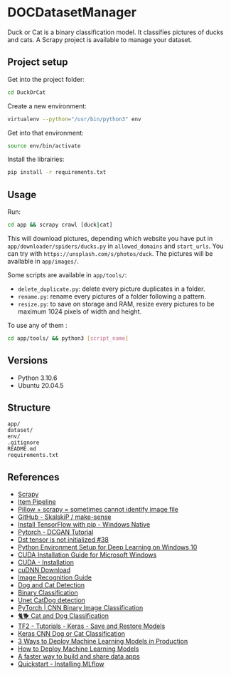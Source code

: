 # DOCDatasetManager

Duck or Cat is a binary classification model. It classifies pictures of ducks and cats. A Scrapy project is available to manage your dataset.

## Project setup

Get into the project folder:
```bash
cd DuckOrCat
```

Create a new environment:

```bash
virtualenv --python="/usr/bin/python3" env
```

Get into that environment:

```bash
source env/bin/activate 
```

Install the librairies:
```bash
pip install -r requirements.txt
```

## Usage

Run:

```bash
cd app && scrapy crawl [duck|cat]
```

This will download pictures, depending which website you have put in `app/downloader/spiders/ducks.py` in `allowed_domains` and `start_urls`. You can try with `https://unsplash.com/s/photos/duck`. The pictures will be available in `app/images/`.

Some scripts are available in `app/tools/`:

* ``delete_duplicate.py``: delete every picture duplicates in a folder.
* ``rename.py``: rename every pictures of a folder following a pattern.
* ``resize.py``: to save on storage and RAM, resize every pictures to be maximum 1024 pixels of width and height.

To use any of them :

```bash
cd app/tools/ && python3 [script_name]
```

## Versions

* Python 3.10.6
* Ubuntu 20.04.5

## Structure

```
app/
dataset/
env/
.gitignore
README.md
requirements.txt
```

## References

* [Scrapy](https://scrapy.org/)
* [Item Pipeline](https://docs.scrapy.org/en/latest/topics/item-pipeline.html)
* [Pillow + scrapy = sometimes cannot identify image file](https://stackoverflow.com/questions/30114305/pillow-scrapy-sometimes-cannot-identify-image-file)
* [GitHub - SkalskiP / make-sense](https://github.com/SkalskiP/make-sense)
* [Install TensorFlow with pip - Windows Native](https://www.tensorflow.org/install/pip#windows-native)
* [Pytorch - DCGAN Tutorial](https://pytorch.org/tutorials/beginner/dcgan_faces_tutorial.html)
* [Dst tensor is not initialized #38](https://github.com/aymericdamien/TensorFlow-Examples/issues/38)
* [Python Environment Setup for Deep Learning on Windows 10](https://towardsdatascience.com/python-environment-setup-for-deep-learning-on-windows-10-c373786e36d1)
* [CUDA Installation Guide for Microsoft Windows](https://docs.nvidia.com/cuda/cuda-installation-guide-microsoft-windows/index.html)
* [CUDA - Installation](https://www.tutorialspoint.com/cuda/cuda_installation.htm)
* [cuDNN Download](https://developer.nvidia.com/rdp/cudnn-download)
* [Image Recognition Guide](https://www.fritz.ai/image-recognition/)
* [Dog and Cat Detection](https://www.kaggle.com/datasets/andrewmvd/dog-and-cat-detection?select=images)
* [Binary Classification](https://www.kaggle.com/code/ryanholbrook/binary-classification)
* [Unet CatDog detection](https://www.kaggle.com/code/lmanda/unet-catdog-detection/notebook)
* [PyTorch | CNN Binary Image Classification](https://www.kaggle.com/code/shtrausslearning/pytorch-cnn-binary-image-classification)
* [🐈🐕 Cat and Dog Classification](https://www.kaggle.com/code/gcdatkin/cat-and-dog-classification)
* [TF2 - Tutorials - Keras - Save and Restore Models](https://www.kaggle.com/code/vikramtiwari/tf2-tutorials-keras-save-and-restore-models)
* [Keras CNN Dog or Cat Classification](https://www.kaggle.com/code/uysimty/keras-cnn-dog-or-cat-classification)
* [3 Ways to Deploy Machine Learning Models in Production](https://towardsdatascience.com/3-ways-to-deploy-machine-learning-models-in-production-cdba15b00e)
* [How to Deploy Machine Learning Models](https://towardsdatascience.com/how-to-deploy-machine-learning-models-601f8c13ff45)
* [A faster way to build and share data apps](https://streamlit.io/)
* [Quickstart - Installing MLflow](https://mlflow.org/docs/latest/quickstart.html)
